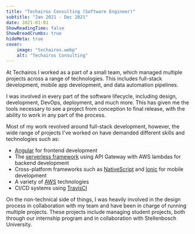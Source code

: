 ```yaml
---
title: "Techairos Consulting (Software Engineer)"
subtitle: "Jan 2021 - Dec 2021"
date: 2021-01-01
ShowReadingTime: false
ShowBreadCrumbs: true
hideMeta: true
cover:
    image: "techairos.webp"
    alt: "Techairos Consulting"
---
```


At Techairos I worked as a part of a small team, which managed multiple projects across a range of technologies. This includes full-stack development, mobile app development, and data automation pipelines.

I was involved in every part of the software lifecycle, including design, development, DevOps, deployment, and much more. This has given me the tools necessary to see a project from conception to final release, with the ability to work in any part of the process.

Most of my work revolved around full-stack development, however, the wide range of projects I've worked on have demanded different skills and technologies such as:
- [Angular](https://angular.io/) for frontend development
- The [serverless framework](https://www.serverless.com/) using API Gateway with AWS lambdas for backend development
- Cross-platform frameworks such as [NativeScript](https://nativescript.org/) and [Ionic](https://ionicframework.com/) for mobile development
- A variety of [AWS](https://aws.amazon.com/) technologies
- CI/CD systems using [TravisCI](https://www.travis-ci.com/)

On the non-technical side of things, I was heavily involved in the design process in collaboration with my team and have been in charge of running multiple projects. These projects include managing student projects, both through our internship program and in collaboration with Stellenbosch University.
